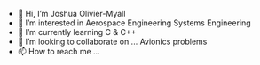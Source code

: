 - 👋 Hi, I’m Joshua Olivier-Myall
- 👀 I’m interested in Aerospace Engineering Systems Engineering
- 🌱 I’m currently learning C & C++
- 💞️ I’m looking to collaborate on ... Avionics problems
- 📫 How to reach me ...

<!---
jomyall1997/jomyall1997 is a ✨ special ✨ repository because its `README.md` (this file) appears on your GitHub profile.
You can click the Preview link to take a look at your changes.
--->
